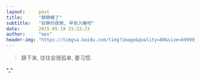 ```yaml
---
layout:     post
title:      "静静睡了"
subtitle:   "安静的夜晚, 早些入睡吧"
date:       2015-05-19 23:23:23
author:     "eps"
header-img: "https://timgsa.baidu.com/timg?image&quality=80&size=b9999_10000&sec=1589911803348&di=a99eaa726dcc408fb76dff862db1ad23&imgtype=0&src=http%3A%2F%2Fimg4.imgtn.bdimg.com%2Fit%2Fu%3D1377123034%2C2807315341%26fm%3D214%26gp%3D0.jpg"
---
```


> 静下来, 往往会很孤单, 要习惯.

^_^

